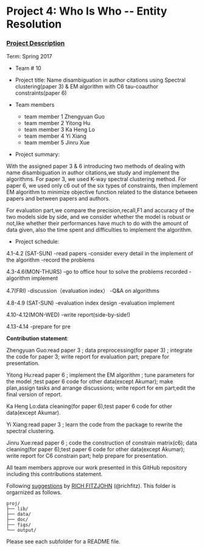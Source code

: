 # Project 4: Who Is Who -- Entity Resolution

### [Project Description](doc/project4_desc.md)

Term: Spring 2017

+ Team # 10
+ Project title: Name disambiguation in author citations using Spectral clustering(paper 3) & EM algorithm with C6 tau-coauthor constraints(paper 6)

+ Team members
	+ team member 1 Zhengyuan Guo
	+ team member 2 Yitong Hu
	+ team member 3 Ka Heng Lo
	+ team member 4 Yi Xiang
	+ team member 5 Jinru Xue
	
+ Project summary: 

With the assigned paper 3 & 6 introducing two methods of dealing with name disambiguation in author citations,we study and implement the algorithms. For paper 3, we used K-way spectral clustering method. For paper 6, we used only c6 out of the six types of constraints, then implement EM algorithm to minimize objective function related to the distance between papers and between papers and authors.

For evaluation part,we compare the precision,recall,F1 and accuracy of the two models side by side, and we consider whether the model is robust or not,like whether their performances have much to do with the amount of data given, also the time spent and difficulties to implement the algorithm.


+ Project schedule:

4.1-4.2 (SAT-SUN)
-read papers
-consider every detail in the implement of the algorithm
-record the problems

4.3-4.6(MON-THURS)
-go to office hour to solve the problems recorded
-algorithm implement

4.7(FRI)
-discussion（evaluation index）
-Q&A on algorithms

4.8-4.9 (SAT-SUN)
-evaluation index design
-evaluation implement

4.10-4.12(MON-WED)
-write report(side-by-side!)

4.13-4.14
-prepare for pre
	
**Contribution statement**: 

Zhengyuan Guo:read paper 3 ; data preprocessing(for paper 3) ; integrate the code for paper 3; write report for evaluation part; prepare for presentation.

Yitong Hu:read paper 6 ; implement the EM algorithm ; tune parameters for the model ;test paper 6 code for other data(except Akumar); make plan,assign tasks and arrange discussions; write report for em part;edit the final version of report.

Ka Heng Lo:data cleaning(for paper 6);test paper 6 code for other data(except Akumar).

Yi Xiang:read paper 3 ; learn the code from the package to rewrite the spectral clustering. 

Jinru Xue:read paper 6 ; code the construction of constrain matrix(c6); data cleaning(for paper 6);test paper 6 code for other data(except Akumar); write report for C6 constrain part; help prepare for presentation.

All team members approve our work presented in this GitHub repository including this contributions statement.

Following [suggestions](http://nicercode.github.io/blog/2013-04-05-projects/) by [RICH FITZJOHN](http://nicercode.github.io/about/#Team) (@richfitz). This folder is orgarnized as follows.

```
proj/
├── lib/
├── data/
├── doc/
├── figs/
└── output/
```

Please see each subfolder for a README file.

